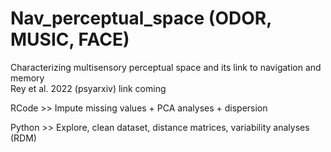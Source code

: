 # Nav_perceptual_space (ODOR, MUSIC, FACE)
Characterizing multisensory perceptual space and its link to navigation and memory
<br> Rey et al. 2022 (psyarxiv) link coming

RCode >> Impute missing values + PCA analyses + dispersion

Python >> Explore, clean dataset, distance matrices, variability analyses (RDM)
